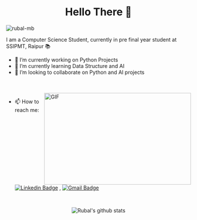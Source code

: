 <h1 align = "Center" >Hello There 👋 </h1>
<p align="left"> <img src="https://komarev.com/ghpvc/?username=rubal-mb" alt="rubal-mb"  /> </p>

I am a Computer Science Student, currently in pre final year student at SSIPMT, Raipur 📚

- 🔭 I’m currently working on Python Projects
- 🌱 I’m currently learning Data Structure and AI
- 👯 I’m looking to collaborate on Python and AI projects

<br >
<br >

<img align="right" height="250" width="400" alt="GIF" src="https://miro.medium.com/max/1360/1*IRGHmiGsa16stedQvIaZfw.gif" />

- 📫 How to reach me: [![Linkedin Badge](https://img.shields.io/badge/-LinkedIn-blue?style=flat-square&logo=Linkedin&logoColor=white&link=https://www.linkedin.com/in/rubal-agrawal/)](https://www.linkedin.com/in/rubal-agrawal/) , [![Gmail Badge](https://img.shields.io/badge/-Gmail-c14438?style=flat-square&logo=Gmail&logoColor=white&link=mailto:rubalagrawalru@gmail.com.com)](mailto:rubalagrawalru@gmail.com)





<br>
<p align="center" >
<img alt="Rubal's github stats" src="https://github-readme-stats.vercel.app/api?username=Rubal-MB&include_all_commits=true&count_private=true&show_owner=true&show_icons=true"  > </p></p>



<!--
**Rubal-MB/Rubal-MB** is a ✨ _special_ ✨ repository because its `README.md` (this file) appears on your GitHub profile.

Here are some ideas to get you started:

- 🔭 I’m currently working on ...
- 🌱 I’m currently learning ...
- 👯 I’m looking to collaborate on ...
- 🤔 I’m looking for help with ...
- 💬 Ask me about ...
- 📫 How to reach me: ...
- 😄 Pronouns: ...
- ⚡ Fun fact: ...
-->
 

